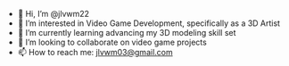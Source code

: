 - 👋 Hi, I’m @jlvwm22
- 👀 I’m interested in Video Game Development, specifically as a 3D Artist
- 🌱 I’m currently learning advancing my 3D modeling skill set
- 💞️ I’m looking to collaborate on video game projects
- 📫 How to reach me: jlvwm03@gmail.com

<!---
jlvwm22/jlvwm22 is a ✨ special ✨ repository because its `README.md` (this file) appears on your GitHub profile.
You can click the Preview link to take a look at your changes.
--->
